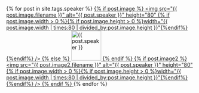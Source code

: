 
{% for post in site.tags.speaker %}
  <a href="/speakers/#{{ post.id }}" title="{{ post.speaker }}">
    {% if post.image %}
    <img src="{{ post.image.filename }}" alt="{{ post.speaker }}" height="80"
    {% if post.image.width > 0 %}{% if post.image.height > 0 %}width="{{ post.image.width | times:80 | divided_by:post.image.height  }}"{%endif%}{%endif%}
    />
    {% else %}
    <img src="/img/js.eu.png" width="80" height="80" alt="{{ post.speaker }}" />
    {% endif %}
    {% if post.image2 %}
    <img src="{{ post.image2.filename }}" alt="{{ post.speaker }}" height="80"
    {% if post.image.width > 0 %}{% if post.image.height > 0 %}width="{{ post.image.width | times:80 | divided_by:post.image.height  }}"{%endif%}{%endif%}
    />
    {% endif %}
  </a>
{% endfor %}
